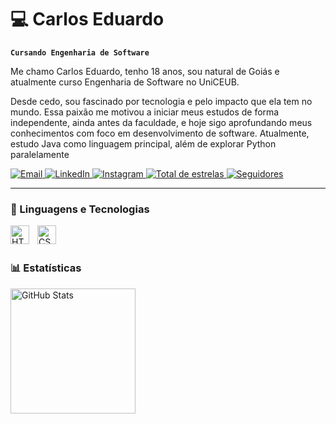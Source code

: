 # 💻 Carlos Eduardo

**`Cursando Engenharia de Software`**

Me chamo Carlos Eduardo, tenho 18 anos, sou natural de Goiás e atualmente curso Engenharia de Software no UniCEUB.

Desde cedo, sou fascinado por tecnologia e pelo impacto que ela tem no mundo. Essa paixão me motivou a iniciar meus estudos de forma independente, ainda antes da faculdade, e hoje sigo aprofundando meus conhecimentos com foco em desenvolvimento de software. Atualmente, estudo Java como linguagem principal, além de explorar Python paralelamente
<p align="left">
    <a href="mailto:eduardoborges705@hotmail.com">
        <img 
            alt="Email" 
            title="Entre em contato por Email" 
            src="https://img.shields.io/badge/Email-%234285F4?style=for-the-badge&logo=gmail&logoColor=white" 
        />
    </a>
    <a href="https://www.linkedin.com/in/carlos-eduardo-borges-413703364/?trk=opento_sprofile_topcard" target="_blank">
        <img 
            alt="LinkedIn" 
            title="Conecte-se no LinkedIn" 
            src="https://img.shields.io/badge/LinkedIn-%230077B5?style=for-the-badge&logo=linkedin&logoColor=white" 
        />
    </a>
    <a href="https://www.instagram.com/eduardo_b0rg4s/">
    <img 
        alt="Instagram" 
        title="Instagram" 
        src="https://img.shields.io/badge/Instagram-86-FF4F5E?style=for-the-badge&logo=instagram&logoColor=white&labelColor=E4405F"
    />
    </a>
    <a href="https://github.com/CarlosEduardoBorges?tab=repositories&sort=stargazers">
        <img 
            alt="Total de estrelas" 
            title="Total de estrelas GitHub" 
            src="https://custom-icon-badges.demolab.com/github/stars/CarlosEduardoBorges?color=55960c&style=for-the-badge&labelColor=488207&logo=star&label=estrelas"
        />
    </a>
    <a href="https://github.com/CarlosEduardoBorges?tab=followers">
        <img 
            alt="Seguidores" 
            title="Me siga no GitHub" 
            src="https://custom-icon-badges.demolab.com/github/followers/CarlosEduardoBorges?color=236ad3&labelColor=1155ba&style=for-the-badge&logo=github&label=Seguidores&logoColor=white"
        />
    </a>
</p>

---

### 🤖 Linguagens e Tecnologias

<img 
    align="left" 
    alt="HTML"
    title="HTML" 
    width="30px" 
    style="padding-right: 10px;" 
    src="https://cdn.jsdelivr.net/gh/devicons/devicon@latest/icons/html5/html5-original.svg" 
/>
<img 
    align="left" 
    alt="CSS" 
    title="CSS"
    width="30px" 
    style="padding-right: 10px;" 
    src="https://cdn.jsdelivr.net/gh/devicons/devicon@latest/icons/css3/css3-original.svg" 
/>

<br/>
<br/>

### 📊 Estatísticas

<p>
  <img 
    align="left" 
    alt="GitHub Stats" 
    height="200" 
    style="padding-right: 10px;" 
    src="https://github-readme-stats.vercel.app/api?username=CarlosEduardoBorges&show_icons=true&theme=tokyonight&include_all_commits=true&locale=pt-br" 
  />
</p>

